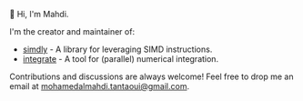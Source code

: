 👋 Hi, I'm Mahdi.

I'm the creator and maintainer of:
*   [simdly](https://github.com/mtantaoui/simdly) - A library for leveraging SIMD instructions.
*   [integrate](https://github.com/mtantaoui/integrate) - A tool for (parallel) numerical integration.

Contributions and discussions are always welcome!
Feel free to drop me an email at [mohamedalmahdi.tantaoui@gmail.com](mailto:mohamedalmahdi.tantaoui@gmail.com).
